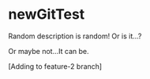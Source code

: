 # newGitTest
Random description is random!
Or is it...?

Or maybe not...It can be.

[Adding to feature-2 branch]